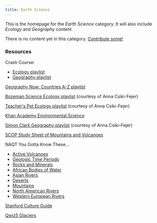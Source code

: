 ```yaml
---
title: Earth Science
---
```


This is the homepage for the *Earth Science* category. It will also include *Ecology* and *Geography* content.

There is no content yet in this category. [Contribute some!](/contribute/index.html)

### Resources

Crash Course:

- [Ecology playlist](https://www.youtube.com/watch?v=sjE-Pkjp3u4&list=PL8dPuuaLjXtNdTKZkV_GiIYXpV9w4WxbX)
- [Geography playlist](https://www.youtube.com/watch?v=Di5vJwH0VZ8&list=PL8dPuuaLjXtO85Sl24rSiVQ93q7vcntNF)

[Geography Now: Countries A-Z playlist](https://www.youtube.com/playlist?list=PLR7XO54Pktt8_jNjAVaunw1EqqcEAdcow)

[Bozeman Science Ecology playlist](https://www.youtube.com/playlist?list=PLnuxM19-GHCUFKJ7McuxxVI587oPraigU) (courtesy of Anna Csiki-Fejer)

[Teacher's Pet Ecology playlist](https://www.youtube.com/playlist?list=PLnuxM19-GHCViC38tWMoh663wxFrfT6h-) (courtesy of Anna Csiki-Fejer)

[Khan Academy Environmental Science](https://www.khanacademy.org/science/ap-college-environmental-science)

[Simon Clark Geography playlist](https://www.youtube.com/playlist?list=PLnuxM19-GHCU_20nQrmSE0Iloy7VqV-Vq) (courtesy of Anna Csiki-Fejer)

[SCOP Study Sheet of Mountains and Volcanoes](http://scop-qb.org/download/http://scop-qb.org/wp-content/uploads/Mountain-and-Volcano-Earth-Science-Cheat-Sheet.pdf)

NAQT You Gotta Know These...

- [Active Volcanoes](https://www.naqt.com/you-gotta-know/active-volcanoes.html)
- [Geologic Time Periods](https://www.naqt.com/you-gotta-know/geologic-time-periods.html)
- [Rocks and Minerals](https://www.naqt.com/you-gotta-know/rocks-and-minerals.html)
- [African Bodies of Water](https://www.naqt.com/you-gotta-know/african-bodies-of-water.html)
- [Asian Rivers](https://www.naqt.com/you-gotta-know/asian-rivers.html)
- [Deserts](https://www.naqt.com/you-gotta-know/deserts.html)
- [Mountains](https://www.naqt.com/you-gotta-know/mountains.html)
- [North American Rivers](https://www.naqt.com/you-gotta-know/north-american-rivers.html)
- [Western European Rivers](https://www.naqt.com/you-gotta-know/western-european-rivers.html)

[Stanford Culture Guide](https://ai.stanford.edu/~csewell/culture/geology.htm)

[Qwiz5 Glaciers](https://www.qwizbowl.com/post/qwiz5-quizbowl-glaciers)
